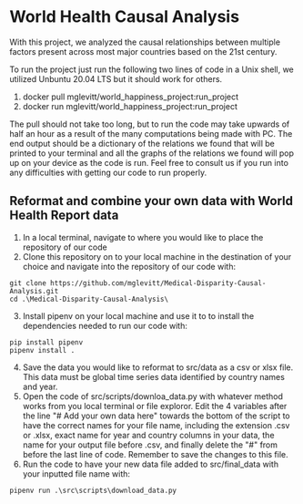 # World Health Causal Analysis

With this project, we analyzed the causal relationships between multiple factors present across most major countries based on the 21st century. 

To run the project just run the following two lines of code in a Unix shell, we utilized Unbuntu 20.04 LTS but it should work for others.

1. docker pull mglevitt/world_happiness_project:run_project
2. docker run mglevitt/world_happiness_project:run_project

The pull should not take too long, but to run the code may take upwards of half an hour as a result of the many computations being made with PC. The end output should be a dictionary of the relations we found that will be printed to your terminal and all the graphs of the relations we found will pop up on your device as the code is run. Feel free to consult us if you run into any difficulties with getting our code to run properly.

## Reformat and combine your own data with World Health Report data
1. In a local terminal, navigate to where you would like to place the repository of our code
2. Clone this repository on to your local machine in the destination of your choice and navigate into the repository of our code with: 
```
git clone https://github.com/mglevitt/Medical-Disparity-Causal-Analysis.git
cd .\Medical-Disparity-Causal-Analysis\
```
3. Install pipenv on your local machine and use it to to install the dependencies needed to run our code with: 
```
pip install pipenv
pipenv install .
```
4. Save the data you would like to reformat to src/data as a csv or xlsx file. This data must be global time series data identified by country names and year. 
5. Open the code of src/scripts/downloa_data.py with whatever method works from you local terminal or file exploror. Edit the 4 variables after the line "# Add your own data here" towards the bottom of the script to have the correct names for your file name, including the extension .csv or .xlsx, exact name for year and country columns in your data, the name for your output file before .csv, and finally delete the "#" from before the last line of code. Remember to save the changes to this file.
6. Run the code to have your new data file added to src/final_data with your inputted file name with: 
```
pipenv run .\src\scripts\download_data.py
```
